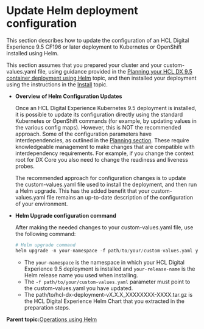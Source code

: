 # Update Helm deployment configuration

This section describes how to update the configuration of an HCL Digital Experience 9.5 CF196 or later deployment to Kubernetes or OpenShift installed using Helm.

This section assumes that you prepared your cluster and your custom-values.yaml file, using guidance provided in the [Planning your HCL DX 9.5 container deployment using Helm](helm_planning_deployment.md) topic, and then installed your deployment using the instructions in the [Install](helm_install_commands.md) topic.

-   **Overview of Helm Configuration Updates**

    Once an HCL Digital Experience Kubernetes 9.5 deployment is installed, it is possible to update its configuration directly using the standard Kubernetes or OpenShift commands \(for example, by updating values in the various config maps\). However, this is NOT the recommended approach. Some of the configuration parameters have interdependencies, as outlined in the [Planning section](helm_planning_deployment.md). These require knowledgeable management to make changes that are compatible with interdependency requirements. For example, if you change the context root for DX Core you also need to change the readiness and liveness probes.

    The recommended approach for configuration changes is to update the custom-values.yaml file used to install the deployment, and then run a Helm upgrade. This has the added benefit that your custom-values.yaml file remains an up-to-date description of the configuration of your environment.

-   **Helm Upgrade configuration command**

    After making the needed changes to your custom-values.yaml file, use the following command:

    ```py
    # Helm upgrade command
    helm upgrade -n your-namespace -f path/to/your/custom-values.yaml your-release-name path/to/hcl-dx-deployment-vX.X.X_XXXXXXXX-XXXX.tar.gz
    ```

    -   The `your-namespace` is the namespace in which your HCL Digital Experience 9.5 deployment is installed and `your-release-name` is the Helm release name you used when installing.
    -   The `-f path/to/your/custom-values.yaml` parameter must point to the custom-values.yaml you have updated.
    -   The path/to/hcl-dx-deployment-vX.X.X\_XXXXXXXX-XXXX.tar.gz is the HCL Digital Experience Helm Chart that you extracted in the preparation steps.

**Parent topic:**[Operations using Helm](../containerization/helm_operations.md)

